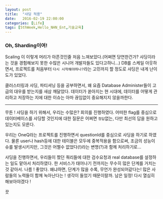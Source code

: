 ```yaml
---
layout: post
title:  "샤딩 적용"
date:   2016-02-19 22:00:00
categories: [Life]
tags: [5thWeek,Hello_NHN_Ent,기술교육]
---
```

### Oh, Sharding이여!
Scaling 이 이렇게 머리가 아픈것인줄 처음 느껴보았다.(어쩌면 당연한건가? 샤딩이라는 것을 경험해보지 못한 수많은 시니어 개발자들도 있다고하니...)
DB를 스케일 아웃하면서, 프로젝트를 처음부터 ```다시 시작해야하나?```라는 고민까지 할 정도로 샤딩은 내게 난이도가 있었다.

클러스터링과 샤딩, 파티셔닝 등을 공부하면서, 왜 요즘 Database Administer들이 고급의 대우를 받는지를 새삼 깨달았다. 데이터가 쏟아지는 현 시대에, 데이터를 어떻게 관리하고 저장하는 지에 대한 이슈는 아마 끊임없이 중요해지지 않을까한다.

---

무튼 ! 샤딩을 하기 위해서, 우리는 수많은? 회의를 진행하였다. 어떠한 flag를 중심으로 데이터베이스를 샤딩할 것인지에 대한 질문은 어쩌면 ```정답```없는, 다만 최선의 답을 원하고 있는지도 모른다.

우리는 OneQ라는 프로젝트를 진행하면서 questionId를 중심으로 샤딩을 하기로 하였다. 물론 user나 hash등에 대한 테이블은 모두에 중복적용을 함으로써, 조금의 성능이슈를 발생시키지만, 그것은 어쩔수 없었다(!)라는 변명(?)과 함께 처리하기로...

샤딩을 진행하면서, 우리들이 짰던 쿼리들에 대한 검수요청과 real database를 설정하는 일도 맡아서 처리하였다. 한 서비스가 태어나기 전까지는 무수히 많은 단계를 거치는 것 같아서. 나름 ! 좋았다. 왜냐하면, 단계가 많을 수록, 무언가 완성되어같다는! 많은 사람들의 노력들이 함께 녹아난다는 ! 생각이 들었기 때문이랄까. 남은 일정! 다시 열심히 해보아야겠다 !

끗